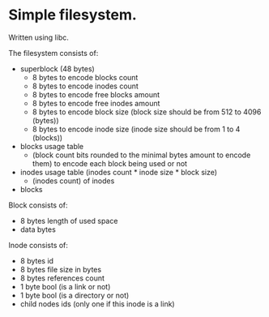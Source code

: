 # Simple filesystem.

Written using libc.

The filesystem consists of:
  - superblock (48 bytes)
    - 8 bytes to encode blocks count
    - 8 bytes to encode inodes count
    - 8 bytes to encode free blocks amount
    - 8 bytes to encode free inodes amount
    - 8 bytes to encode block size (block size should be from 512 to 4096 (bytes))
    - 8 bytes to encode inode size (inode size should be from 1 to 4 (blocks))
  - blocks usage table
    - (block count bits rounded to the minimal bytes amount to encode them) to encode each block being used or not
  - inodes usage table (inodes count * inode size * block size)
    - (inodes count) of inodes
  - blocks

Block consists of:
  - 8 bytes length of used space
  - data bytes

Inode consists of:
  - 8 bytes id
  - 8 bytes file size in bytes
  - 8 bytes references count
  - 1 byte bool (is a link or not)
  - 1 byte bool (is a directory or not)
  - child nodes ids (only one if this inode is a link)
